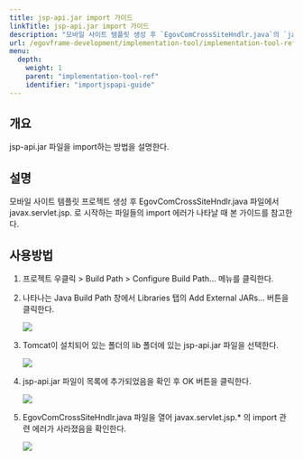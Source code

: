 ```yaml
---
title: jsp-api.jar import 가이드 
linkTitle: jsp-api.jar import 가이드
description: "모바일 사이트 템플릿 생성 후 `EgovComCrossSiteHndlr.java`의 `javax.servlet.jsp.*` import 오류를 해결하기 위해 Tomcat `lib`의 `jsp-api.jar`를 프로젝트 Build Path에 추가하는 방법을 설명합니다."
url: /egovframe-development/implementation-tool/implementation-tool-ref/importjspapi-guide/
menu:
  depth:
    weight: 1
    parent: "implementation-tool-ref"
    identifier: "importjspapi-guide"
---
```

## 개요

jsp-api.jar 파일을 import하는 방법을 설명한다.

## 설명

모바일 사이트 템플릿 프로젝트 생성 후 EgovComCrossSiteHndlr.java 파일에서 javax.servlet.jsp. 로 시작하는 파일들의 import 에러가 나타날 때 본 가이드를 참고한다.

## 사용방법

1. 프로젝트 우클릭 > Build Path > Configure Build Path… 메뉴를 클릭한다.
2. 나타나는 Java Build Path 창에서 Libraries 탭의 Add External JARs… 버튼을 클릭한다.

   ![](./images/jsp-api_01.png)

3. Tomcat이 설치되어 있는 폴더의 lib 폴더에 있는 jsp-api.jar 파일을 선택한다.
   
   ![](./images/jsp-api_02.png)

4. jsp-api.jar 파일이 목록에 추가되었음을 확인 후 OK 버튼을 클릭한다.

   ![](./images/jsp-api_03.png)

5. EgovComCrossSiteHndlr.java 파일을 열어 javax.servlet.jsp.* 의 import 관련 에러가 사라졌음을 확인한다.

   ![](./images/jsp-api_04.png)
